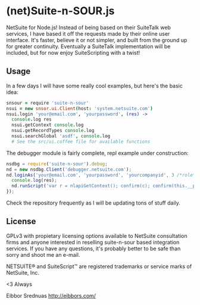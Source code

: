 # (net)Suite-n-SOUR.js 

  NetSuite for Node.js! Instead of being based on their SuiteTalk web services, I have based it off the requests made by their online user interface. It's faster, believe it or not simpler, and built from the ground up for greater continuity. Eventually a SuiteTalk implementation will be included, but for now enjoy SuiteScripting with a twist!

## Usage

  In a few days I will have some really cool examples, but here's the basic idea:

```coffeescript
snsour = require 'suite-n-sour'
nsui = new snsor.ui.Client(host: 'system.netsuite.com')
nsui.login 'your@email.com', 'yourpassword', (res) ->
  console.log res
  nsui.getContext console.log
  nsui.getRecordTypes console.log
  nsui.searchGlobal 'asdf', console.log
  # See the src/ui.coffee file for available functions
```
  The debugger module is fairly complete, repl example under construction:

```javascript
nsdbg = require('suite-n-sour').debug;
nd = new nsdbg.Client('debugger.netsuite.com');
nd.loginAs('your@email.com', 'yourpassword', 'yourcompanyid', 3 /*role*/, function(res) {
  console.log(res);
  nd.runScript('var r = nlapiGetContext(); confirm(c); confirm(this.__proto__.toSource());', console.log);
});
```
  Check the repository frequently as I will be updating tons of stuff daily.

## License

  GPLv3 with propietary licensing options available to NetSuite consultation firms and anyone interested in reselling suite-n-sour based integration services. If you have any questions, it's probably better to be safe than sorry and shoot me an e-mail. 

  NETSUITE® and SuiteScript™ are registered trademarks or service marks of NetSuite, Inc.
  
<3 Always

Eibbor Srednuas
http://eibbors.com/

